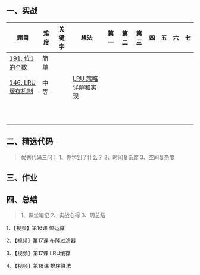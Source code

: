 ## 一、实战

| 题目                                                         | 难度 | 关键字 | 想法                                                         | 第一 | 第二 | 第三 | 四   | 五   | 六   | 七   |
| ------------------------------------------------------------ | ---- | ------ | ------------------------------------------------------------ | ---- | ---- | ---- | ---- | ---- | ---- | ---- |
| [191. 位1的个数](https://leetcode-cn.com/problems/number-of-1-bits/) | 简单 |        |                                                              |      |      |      |      |      |      |      |
| [146. LRU缓存机制](https://leetcode-cn.com/problems/lru-cache/) | 中等 |        | [LRU 策略详解和实现](https://leetcode-cn.com/problems/lru-cache/solution/lru-ce-lue-xiang-jie-he-shi-xian-by-labuladong/) |      |      |      |      |      |      |      |
|                                                              |      |        |                                                              |      |      |      |      |      |      |      |
|                                                              |      |        |                                                              |      |      |      |      |      |      |      |
|                                                              |      |        |                                                              |      |      |      |      |      |      |      |
|                                                              |      |        |                                                              |      |      |      |      |      |      |      |
|                                                              |      |        |                                                              |      |      |      |      |      |      |      |
|                                                              |      |        |                                                              |      |      |      |      |      |      |      |
|                                                              |      |        |                                                              |      |      |      |      |      |      |      |
|                                                              |      |        |                                                              |      |      |      |      |      |      |      |
|                                                              |      |        |                                                              |      |      |      |      |      |      |      |
|                                                              |      |        |                                                              |      |      |      |      |      |      |      |



## 二、精选代码

> 优秀代码三问：
> 1、你学到了什么？
> 2、时间复杂度
> 3、空间复杂度





## 三、作业



## 四、总结

> 1、课堂笔记
> 2、实战心得
> 3、周总结

1、【视频】第16课 位运算

2、【视频】第17课 布隆过滤器

3、【视频】第17课 LRU缓存

4、【视频】第18课 排序算法